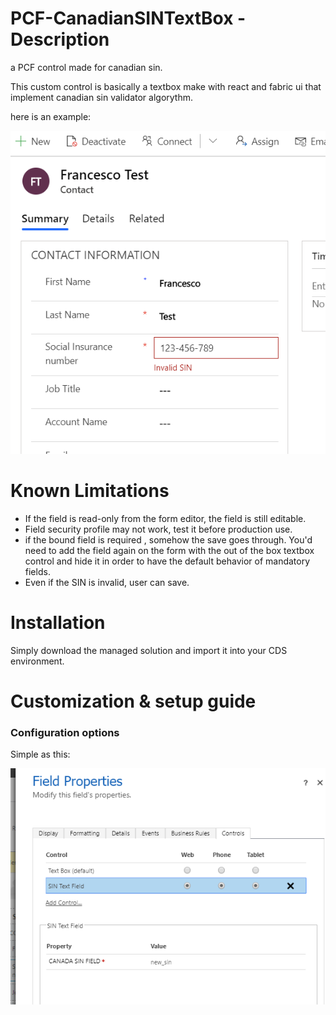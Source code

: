 # PCF-CanadianSINTextBox - Description
a PCF control made for canadian sin.


This custom control is basically a textbox make with react and fabric ui that implement canadian sin validator algorythm.  

here is an example:

![Alt text](/screenshots/ssncontrol.png?raw=true "demo")

# Known Limitations
* If the field is read-only from the form editor, the field is still editable.
* Field security profile may not work, test it before production use.
* if the bound field is required , somehow the save goes through. You'd need to add the field again on the form with the out of the box textbox control and hide it in order to have the default behavior of mandatory fields.
* Even if the SIN is invalid, user can save.

# Installation

Simply download the managed solution and import it into your CDS environment.

# Customization & setup guide
### Configuration options

Simple as this:

![Alt text](/Screenshots/config.png?raw=true "config")






